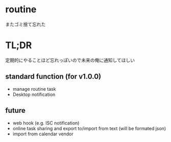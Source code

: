 # routine
またゴミ捨て忘れた


# TL;DR

定期的にやることほど忘れっぽいので未来の俺に通知してほしい


## standard function (for v1.0.0)
- manage routine task
- Desktop notification

## future
- web hook (e.g. ISC notification)
- online task sharing and export to/import from text (will be formated json)
- import from calendar vendor
